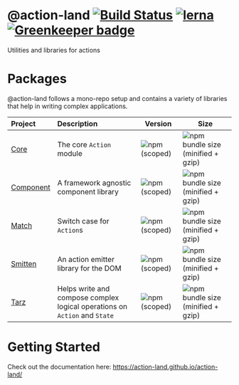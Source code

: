 # @action-land [![Build Status](https://travis-ci.com/action-land/action-land.svg?branch=master)](https://travis-ci.com/action-land/action-land) [![lerna](https://img.shields.io/badge/maintained%20with-lerna-cc00ff.svg)](https://lernajs.io/) [![Greenkeeper badge](https://badges.greenkeeper.io/action-land/action-land.svg)](https://greenkeeper.io/)

Utilities and libraries for actions

# Packages

@action-land follows a mono-repo setup and contains a variety of libraries that help in writing complex applications.

| Project     | Description                                                                | Version                                                                  | Size                                                                                                        |
| :---------- | :------------------------------------------------------------------------- | ------------------------------------------------------------------------ | ----------------------------------------------------------------------------------------------------------- |
| [Core]      | The core `Action` module                                                   | ![npm (scoped)](https://img.shields.io/npm/v/@action-land/core.svg)      | ![npm bundle size (minified + gzip)](https://img.shields.io/bundlephobia/minzip/@action-land/core.svg)      |
| [Component] | A framework agnostic component library                                     | ![npm (scoped)](https://img.shields.io/npm/v/@action-land/component.svg) | ![npm bundle size (minified + gzip)](https://img.shields.io/bundlephobia/minzip/@action-land/component.svg) |
| [Match]     | Switch case for `Action`s                                                  | ![npm (scoped)](https://img.shields.io/npm/v/@action-land/match.svg)     | ![npm bundle size (minified + gzip)](https://img.shields.io/bundlephobia/minzip/@action-land/match.svg)     |
| [Smitten]   | An action emitter library for the DOM                                      | ![npm (scoped)](https://img.shields.io/npm/v/@action-land/smitten.svg)   | ![npm bundle size (minified + gzip)](https://img.shields.io/bundlephobia/minzip/@action-land/smitten.svg)   |
| [Tarz]      | Helps write and compose complex logical operations on `Action` and `State` | ![npm (scoped)](https://img.shields.io/npm/v/@action-land/tarz.svg)      | ![npm bundle size (minified + gzip)](https://img.shields.io/bundlephobia/minzip/@action-land/tarz.svg)      |

[core]: https://github.com/action-land/action-land/blob/master/modules/core/README.md
[component]: https://github.com/action-land/action-land/blob/master/modules/component/README.md
[match]: https://github.com/action-land/action-land/blob/master/modules/match/README.md
[smitten]: https://github.com/action-land/action-land/blob/master/modules/smitten/README.md
[snabbit]: https://github.com/action-land/action-land/blob/master/modules/snabbit/README.md
[tarz]: https://github.com/action-land/action-land/blob/master/modules/tarz/README.md
[snabbdom]: https://github.com/snabbdom/snabbdom

# Getting Started

Check out the documentation here: https://action-land.github.io/action-land/
